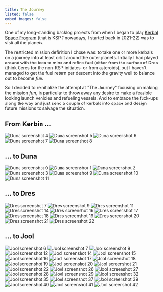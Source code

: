 ```yaml
---
title: The Journey
listed: false
embed_images: false
---
```


One of my long-standing backlog projects from when I began to play [Kerbal Space Program](https://www.kerbalspaceprogram.com/)
(that is KSP *1* nowadays, I started back in 2021-22)
was to visit all the planets.

The restricted mission definition I chose was: to take one or more kerbals on a journey into at least orbit around the outer planets.
Initially I had played around with the idea to mine and refine fuel (either from the surface of Dres (think Ceres for the non-KSP-initiates) or from asteroids),
but I haven't managed to get the fuel return per descent into the gravity well to balance out to become *fun*.

So I decided to reinitialize the attempt at "The Journey" focusing on making the mission *fun*,
in particular to throw away any desire to make a feasible looking launch vehicles and refueling vessels.
And to embrace the fuck-ups along the way and just send a couple of kerbals into space and design future missions to salvage the situation.

## From Kerbin ...
![Duna screenshot 4](https://rootmos-static.s3.eu-central-1.amazonaws.com/projects/the-journey/screenshots/duna/screenshot4.png)
![Duna screenshot 5](https://rootmos-static.s3.eu-central-1.amazonaws.com/projects/the-journey/screenshots/duna/screenshot5.png)
![Duna screenshot 6](https://rootmos-static.s3.eu-central-1.amazonaws.com/projects/the-journey/screenshots/duna/screenshot6.png)
![Duna screenshot 7](https://rootmos-static.s3.eu-central-1.amazonaws.com/projects/the-journey/screenshots/duna/screenshot7.png)
![Duna screenshot 8](https://rootmos-static.s3.eu-central-1.amazonaws.com/projects/the-journey/screenshots/duna/screenshot8.png)

## ... to Duna
![Duna screenshot 0](https://rootmos-static.s3.eu-central-1.amazonaws.com/projects/the-journey/screenshots/duna/screenshot0.png)
![Duna screenshot 1](https://rootmos-static.s3.eu-central-1.amazonaws.com/projects/the-journey/screenshots/duna/screenshot1.png)
![Duna screenshot 2](https://rootmos-static.s3.eu-central-1.amazonaws.com/projects/the-journey/screenshots/duna/screenshot2.png)
![Duna screenshot 3](https://rootmos-static.s3.eu-central-1.amazonaws.com/projects/the-journey/screenshots/duna/screenshot3.png)
![Duna screenshot 9](https://rootmos-static.s3.eu-central-1.amazonaws.com/projects/the-journey/screenshots/duna/screenshot9.png)
![Duna screenshot 10](https://rootmos-static.s3.eu-central-1.amazonaws.com/projects/the-journey/screenshots/duna/screenshot10.png)
![Duna screenshot 11](https://rootmos-static.s3.eu-central-1.amazonaws.com/projects/the-journey/screenshots/duna/screenshot11.png)

## ... to Dres
![Dres screenshot 7](https://rootmos-static.s3.eu-central-1.amazonaws.com/projects/the-journey/screenshots/dres/screenshot7.png)
![Dres screenshot 9](https://rootmos-static.s3.eu-central-1.amazonaws.com/projects/the-journey/screenshots/dres/screenshot9.png)
![Dres screenshot 11](https://rootmos-static.s3.eu-central-1.amazonaws.com/projects/the-journey/screenshots/dres/screenshot11.png)
![Dres screenshot 14](https://rootmos-static.s3.eu-central-1.amazonaws.com/projects/the-journey/screenshots/dres/screenshot14.png)
![Dres screenshot 16](https://rootmos-static.s3.eu-central-1.amazonaws.com/projects/the-journey/screenshots/dres/screenshot16.png)
![Dres screenshot 17](https://rootmos-static.s3.eu-central-1.amazonaws.com/projects/the-journey/screenshots/dres/screenshot17.png)
![Dres screenshot 18](https://rootmos-static.s3.eu-central-1.amazonaws.com/projects/the-journey/screenshots/dres/screenshot18.png)
![Dres screenshot 19](https://rootmos-static.s3.eu-central-1.amazonaws.com/projects/the-journey/screenshots/dres/screenshot19.png)
![Dres screenshot 20](https://rootmos-static.s3.eu-central-1.amazonaws.com/projects/the-journey/screenshots/dres/screenshot20.png)
![Dres screenshot 21](https://rootmos-static.s3.eu-central-1.amazonaws.com/projects/the-journey/screenshots/dres/screenshot21.png)
![Dres screenshot 22](https://rootmos-static.s3.eu-central-1.amazonaws.com/projects/the-journey/screenshots/dres/screenshot22.png)

## ... to Jool
![Jool screenshot 6](https://rootmos-static.s3.eu-central-1.amazonaws.com/projects/the-journey/screenshots/jool/screenshot6.png)
![Jool screenshot 7](https://rootmos-static.s3.eu-central-1.amazonaws.com/projects/the-journey/screenshots/jool/screenshot7.png)
![Jool screenshot 9](https://rootmos-static.s3.eu-central-1.amazonaws.com/projects/the-journey/screenshots/jool/screenshot9.png)
![Jool screenshot 12](https://rootmos-static.s3.eu-central-1.amazonaws.com/projects/the-journey/screenshots/jool/screenshot12.png)
![Jool screenshot 14](https://rootmos-static.s3.eu-central-1.amazonaws.com/projects/the-journey/screenshots/jool/screenshot14.png)
![Jool screenshot 15](https://rootmos-static.s3.eu-central-1.amazonaws.com/projects/the-journey/screenshots/jool/screenshot15.png)
![Jool screenshot 16](https://rootmos-static.s3.eu-central-1.amazonaws.com/projects/the-journey/screenshots/jool/screenshot16.png)
![Jool screenshot 17](https://rootmos-static.s3.eu-central-1.amazonaws.com/projects/the-journey/screenshots/jool/screenshot17.png)
![Jool screenshot 18](https://rootmos-static.s3.eu-central-1.amazonaws.com/projects/the-journey/screenshots/jool/screenshot18.png)
![Jool screenshot 19](https://rootmos-static.s3.eu-central-1.amazonaws.com/projects/the-journey/screenshots/jool/screenshot19.png)
![Jool screenshot 20](https://rootmos-static.s3.eu-central-1.amazonaws.com/projects/the-journey/screenshots/jool/screenshot20.png)
![Jool screenshot 21](https://rootmos-static.s3.eu-central-1.amazonaws.com/projects/the-journey/screenshots/jool/screenshot21.png)
![Jool screenshot 22](https://rootmos-static.s3.eu-central-1.amazonaws.com/projects/the-journey/screenshots/jool/screenshot22.png)
![Jool screenshot 26](https://rootmos-static.s3.eu-central-1.amazonaws.com/projects/the-journey/screenshots/jool/screenshot26.png)
![Jool screenshot 27](https://rootmos-static.s3.eu-central-1.amazonaws.com/projects/the-journey/screenshots/jool/screenshot27.png)
![Jool screenshot 28](https://rootmos-static.s3.eu-central-1.amazonaws.com/projects/the-journey/screenshots/jool/screenshot28.png)
![Jool screenshot 29](https://rootmos-static.s3.eu-central-1.amazonaws.com/projects/the-journey/screenshots/jool/screenshot29.png)
![Jool screenshot 32](https://rootmos-static.s3.eu-central-1.amazonaws.com/projects/the-journey/screenshots/jool/screenshot32.png)
![Jool screenshot 35](https://rootmos-static.s3.eu-central-1.amazonaws.com/projects/the-journey/screenshots/jool/screenshot35.png)
![Jool screenshot 37](https://rootmos-static.s3.eu-central-1.amazonaws.com/projects/the-journey/screenshots/jool/screenshot37.png)
![Jool screenshot 39](https://rootmos-static.s3.eu-central-1.amazonaws.com/projects/the-journey/screenshots/jool/screenshot39.png)
![Jool screenshot 40](https://rootmos-static.s3.eu-central-1.amazonaws.com/projects/the-journey/screenshots/jool/screenshot40.png)
![Jool screenshot 41](https://rootmos-static.s3.eu-central-1.amazonaws.com/projects/the-journey/screenshots/jool/screenshot41.png)
![Jool screenshot 42](https://rootmos-static.s3.eu-central-1.amazonaws.com/projects/the-journey/screenshots/jool/screenshot42.png)
